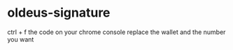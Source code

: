 # oldeus-signature

ctrl + f the code on your chrome console
replace the wallet and the number you want
